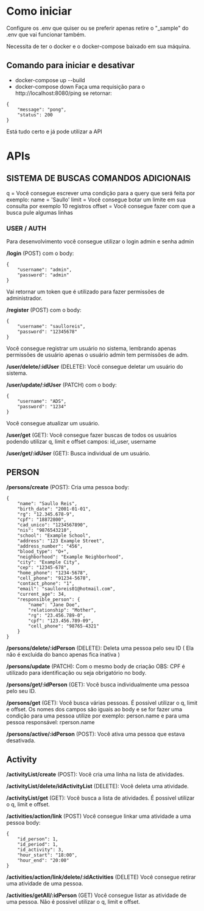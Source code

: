 # Como iniciar

Configure os .env que quiser ou se preferir apenas retire o "_sample" do .env que vai funcionar também.

Necessita de ter o docker e o docker-compose baixado em sua máquina.

## Comando para iniciar e desativar

- docker-compose up --build
- docker-compose down
Faça uma requisição para o http://localhost:8080/ping se retornar:
```
{
    "message": "pong",
    "status": 200
}
```

Está tudo certo e já pode utilizar a API

# APIs

## SISTEMA DE BUSCAS COMANDOS ADICIONAIS

q = Você consegue escrever uma condição para a query que será feita por exemplo:
name = 'Saullo' 
limit = Você consegue botar um limite em sua consulta por exemplo 10 registros
offset = Você consegue fazer com que a busca pule algumas linhas

### USER / AUTH

Para desenvolvimento você consegue utilizar o login admin e senha admin

<strong>/login</strong> (POST) com o body:
```
{
    "username": "admin",
    "password": "admin"
}
```
Vai retornar um token que é utilizado para fazer permissões de administrador.

<strong>/register</strong> (POST) com o body:
```
{
    "username": "saulloreis",
    "password": "12345678"
}
```
Você consegue registrar um usuário no sistema, lembrando apenas permissões de usuário apenas o usuário admin tem permissões de adm.

<strong>/user/delete/:idUser</strong> (DELETE):
Você consegue deletar um usuário do sistema.

<strong>/user/update/:idUser</strong> (PATCH) com o body:
```
{   
    "username": "ADS",
    "password": "1234" 
}
```
Você consegue atualizar um usuário.

<strong>/user/get</strong> (GET):
Você consegue fazer buscas de todos os usuários podendo utilizar q, limit e offset 
campos:
    id_user,
    username

<strong>/user/get/:idUser</strong> (GET):
Busca individual de um usuário.

## PERSON

<strong>/persons/create</strong> (POST):
Cria uma pessoa body:
```
{
    "name": "Saullo Reis",
    "birth_date": "2001-01-01",
    "rg": "12.345.678-9",
    "cpf": "18872800",
    "cad_unico": "1234567890",
    "nis": "9876543210",
    "school": "Example School",
    "address": "123 Example Street",
    "address_number": "456",
    "blood_type": "O+",
    "neighborhood": "Example Neighborhood",
    "city": "Example City",
    "cep": "12345-678",
    "home_phone": "1234-5678",
    "cell_phone": "91234-5678",
    "contact_phone": "1",
    "email": "saulloreis01@hotmail.com",
    "current_age": 34,
    "responsible_person": {
        "name": "Jane Doe",
        "relationship": "Mother",
        "rg": "23.456.789-0",
        "cpf": "123.456.789-09",
        "cell_phone": "98765-4321"
    }
}
```

<strong>/persons/delete/:idPerson</strong> (DELETE):
Deleta uma pessoa pelo seu ID ( Ela não é excluida do banco apenas fica inativa )

<strong>/persons/update</strong> (PATCH): 
Com o mesmo body de criação OBS: CPF é utilizado para identificação ou seja obrigatório no body.

<strong>/persons/get/:idPerson</strong> (GET):
Você busca individualmente uma pessoa pelo seu ID.

<strong>/persons/get</strong> (GET): 
Você busca várias pessoas. É possivel utilizar o q, limit e offset.
Os nomes dos campos são iguais ao body e se for fazer uma condição para uma pessoa utilize por exemplo: person.name e para uma pessoa responsável: rperson.name

<strong>/persons/active/:idPerson</strong> (POST):
Você ativa uma pessoa que estava desativada.

## Activity

<strong>/activityList/create</strong> (POST):
Você cria uma linha na lista de atividades.

<strong>/activityList/delete/idActivityList</strong> (DELETE):
Você deleta uma atividade.

<strong>/activityList/get</strong> (GET):
Você busca a lista de atividades. É possivel utilizar o q, limit e offset.

<strong>/activities/action/link</strong> (POST)
Você consegue linkar uma atividade a uma pessoa body:
```
{
    "id_person": 1,
    "id_period": 1,
    "id_activity": 3,
    "hour_start": "18:00",
    "hour_end": "20:00"
}
```

<strong>/activities/action/link/delete/:idActivities</strong> (DELETE)
Você consegue retirar uma atividade de uma pessoa.

<strong>/activities/getAll/:idPerson</strong> (GET)
Você consegue listar as atividade de uma pessoa. Não é possivel utilizar o q, limit e offset.


